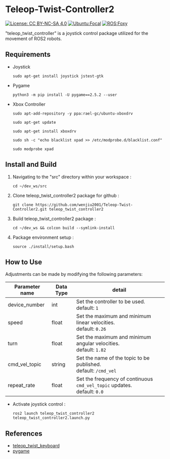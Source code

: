 # Teleop-Twist-Controller2

[![License: CC BY-NC-SA 4.0](https://img.shields.io/badge/License-CC_BY--NC--SA_4.0-lightgrey.svg)](https://creativecommons.org/licenses/by-nc-sa/4.0/)
[![Ubuntu:Focal](https://img.shields.io/badge/Ubuntu-Focal-brightgreen)](https://releases.ubuntu.com/focal/)
[![ROS:Foxy](https://img.shields.io/badge/ROS-Foxy-blue)](https://docs.ros.org/en/foxy/Installation/Ubuntu-Install-Debians.html)

"teleop_twist_controller" is a joystick control package utilized for the movement of ROS2 robots.

## Requirements

- Joystick
   ```
   sudo apt-get install joystick jstest-gtk
   ```
- Pygame
   ```
   python3 -m pip install -U pygame==2.5.2 --user
   ```
- Xbox Controller
   ```
   sudo apt-add-repository -y ppa:rael-gc/ubuntu-xboxdrv
   ```
   ```
   sudo apt-get update
   ```
   ```
   sudo apt-get install xboxdrv
   ```
   ```
   sudo sh -c "echo blacklist xpad >> /etc/modprobe.d/blacklist.conf"
   ```
   ```
   sudo modprobe xpad
   ```

## Install and Build

1. Navigating to the "src" directory within your workspace :
   ```
   cd ~/dev_ws/src
   ```
2. Clone teleop_twist_controller2 package for github :
   ```
   git clone https://github.com/wenjiu2001/Teleop-Twist-Controller2.git teleop_twist_controller2
   ```
3. Build teleop_twist_controller2 package :
   ```
   cd ~/dev_ws && colcon build --symlink-install
   ```
4. Package environment setup :
   ```
   source ./install/setup.bash
   ```

## How to Use

Adjustments can be made by modifying the following parameters:

| Parameter name | Data Type | detail                                                       |
| -------------- | ------- | ------------------------------------------------------------ |
| device_number| int | Set the controller to be used. <br/>default: `1` |
| speed        | float | Set the maximum and minimum linear velocities. <br/>default: `0.26` |
| turn         | float | Set the maximum and minimum angular velocities. <br/>default: `1.82` |
| cmd_vel_topic| string | Set the name of the topic to be published. <br/>default: `/cmd_vel` |
| repeat_rate  | float | Set the frequency of continuous `cmd_vel_topic` updates. <br/>default: `0.0` |

- Activate joystick control :
   ```
   ros2 launch teleop_twist_controller2 teleop_twist_controller2.launch.py
   ```
   
## References

- [teleop_twist_keyboard](https://wiki.ros.org/teleop_twist_keyboard)
- [pygame](https://www.pygame.org/news)
